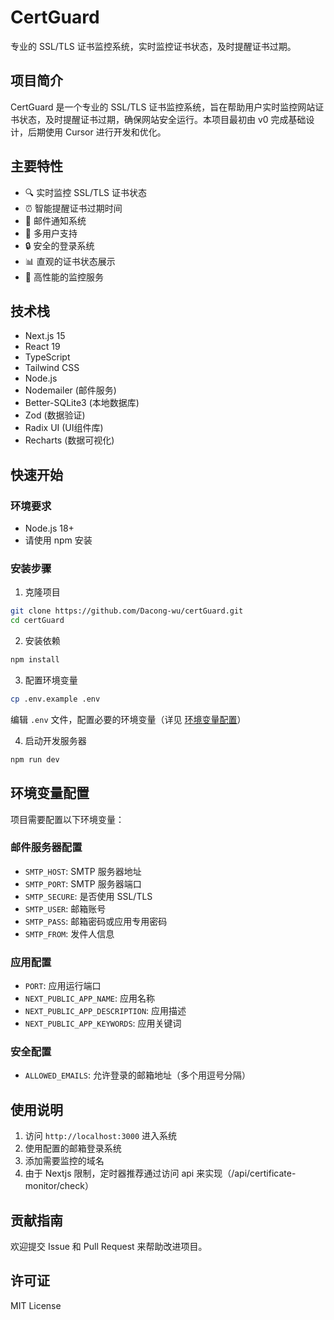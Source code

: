 # CertGuard

专业的 SSL/TLS 证书监控系统，实时监控证书状态，及时提醒证书过期。

## 项目简介

CertGuard 是一个专业的 SSL/TLS 证书监控系统，旨在帮助用户实时监控网站证书状态，及时提醒证书过期，确保网站安全运行。本项目最初由 v0 完成基础设计，后期使用 Cursor 进行开发和优化。

## 主要特性

- 🔍 实时监控 SSL/TLS 证书状态
- ⏰ 智能提醒证书过期时间
- 📧 邮件通知系统
- 👤 多用户支持
- 🔒 安全的登录系统
- 📊 直观的证书状态展示
- 🚀 高性能的监控服务

## 技术栈

- Next.js 15
- React 19
- TypeScript
- Tailwind CSS
- Node.js
- Nodemailer (邮件服务)
- Better-SQLite3 (本地数据库)
- Zod (数据验证)
- Radix UI (UI组件库)
- Recharts (数据可视化)

## 快速开始

### 环境要求

- Node.js 18+
- 请使用 npm 安装

### 安装步骤

1. 克隆项目
```bash
git clone https://github.com/Dacong-wu/certGuard.git
cd certGuard
```

2. 安装依赖
```bash
npm install
```

3. 配置环境变量
```bash
cp .env.example .env
```
编辑 `.env` 文件，配置必要的环境变量（详见 [环境变量配置](#环境变量配置)）

4. 启动开发服务器
```bash
npm run dev
```

## 环境变量配置

项目需要配置以下环境变量：

### 邮件服务器配置
- `SMTP_HOST`: SMTP 服务器地址
- `SMTP_PORT`: SMTP 服务器端口
- `SMTP_SECURE`: 是否使用 SSL/TLS
- `SMTP_USER`: 邮箱账号
- `SMTP_PASS`: 邮箱密码或应用专用密码
- `SMTP_FROM`: 发件人信息

### 应用配置
- `PORT`: 应用运行端口
- `NEXT_PUBLIC_APP_NAME`: 应用名称
- `NEXT_PUBLIC_APP_DESCRIPTION`: 应用描述
- `NEXT_PUBLIC_APP_KEYWORDS`: 应用关键词

### 安全配置
- `ALLOWED_EMAILS`: 允许登录的邮箱地址（多个用逗号分隔）

## 使用说明

1. 访问 `http://localhost:3000` 进入系统
2. 使用配置的邮箱登录系统
3. 添加需要监控的域名
4. 由于 Nextjs 限制，定时器推荐通过访问 api 来实现（/api/certificate-monitor/check）



## 贡献指南

欢迎提交 Issue 和 Pull Request 来帮助改进项目。

## 许可证

MIT License
